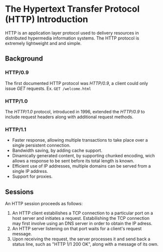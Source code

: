 # The Hypertext Transfer Protocol (HTTP) Introduction
HTTP is an application layer protocol used to delivery resources in distributed
hypermedia information systems. The HTTP protocol is extremely lightweight and
and simple.

## Background

### HTTP/0.9
The first documented HTTP protocol was *HTTP/0.9*, a client could only issue
*GET* requests. Ex. `GET /welcome.html`

### HTTP/1.0
The *HTTP/1.0* protocol, introduced in 1996, extended the *HTTP/0.9* to include
request headers along with additional request methods.

### HTTP/1.1
- Faster response, allowing multiple transactions to take place over a single
persistent connection.
- Bandwidth saving, by adding cache support.
- Dinamically generated content, by supporting chunked encoding, wich allows
a response to be sent before its total length is known.
- Efficient use of IP addresses, multiple domains can be served from a single
IP address.
- Support for proxies.

## Sessions
An HTTP session proceeds as follows:
1. An HTTP client estabilishes a TCP connection to a particular port on a
host server and initiates a request. Estabilishing the TCP connection may
first involve using an DNS server in order to obtain the IP adress.
2. An HTTP server listening on that port waits for a client's request message.
3. Upon receiving the request, the server processes it and send back a status
line, such as "HTTP 1/1 200 OK", along with a message of its own.
